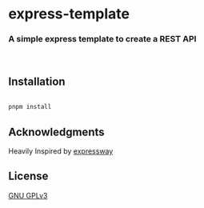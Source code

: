 # express-template
### A simple express template to create a REST API

<br/>

## Installation

```bash

pnpm install

```
<!-- ACKNOWLEDGMENTS -->
## Acknowledgments
Heavily Inspired by [expressway](https://github.com/Akalanka47000/expressway)

## License

[GNU GPLv3](https://choosealicense.com/licenses/gpl-3.0)
